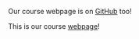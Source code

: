 Our course webpage is on [GitHub](https://tulane-math-7360-2023.github.io/) too!

This is our course [webpage](https://tulane-math-7360-2023.github.io/)!

